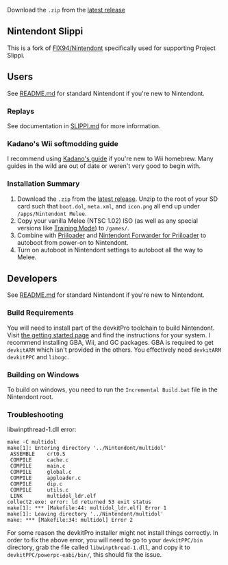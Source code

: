 Download the `.zip` from the [latest release](https://github.com/project-slippi/Nintendont/releases/latest)

## Nintendont Slippi
This is a fork of [FIX94/Nintendont](https://github.com/FIX94/Nintendont) specifically
used for supporting Project Slippi.

## Users
See [README.md](https://github.com/FIX94/Nintendont/blob/master/README.md) for standard Nintendont if you're new to Nintendont.

### Replays
See documentation in [SLIPPI.md](SLIPPI.md) for more information.

### Kadano's Wii softmodding guide
I recommend using [Kadano's guide](https://docs.google.com/document/d/1iaPI7Mb5fCzsLLLuEeQuR9-BeR8AOwvHyU-FM8GKmEs) if you're new to Wii homebrew. Many guides in the wild are out of date or weren't very good to begin with.

### Installation Summary
1. Download the `.zip` from the [latest release](https://github.com/project-slippi/Nintendont/releases/latest). Unzip to the root of your SD card such that `boot.dol`, `meta.xml`, and `icon.png` all end up under `/apps/Nintendont Melee`.
2. Copy your vanilla Melee (NTSC 1.02) ISO (as well as any special versions like [Training Mode](https://www.patreon.com/UnclePunch)) to `/games/`.
3. Combine with [Priiloader](http://wiibrew.org/wiki/Priiloader) and [Nintendont Forwarder for Priiloader](https://github.com/jmlee337/Nintendont-Forwarder-for-Priiloader) to autoboot from power-on to Nintendont.
4. Turn on autoboot in Nintendont settings to autoboot all the way to Melee.

## Developers
See [README.md](https://github.com/FIX94/Nintendont/blob/master/README.md) for standard Nintendont if you're new to Nintendont.

### Build Requirements
You will need to install part of the devkitPro toolchain to build Nintendont. Visit [the getting started page](https://devkitpro.org/wiki/Getting_Started) and find the instructions for your system. I recommend installing GBA, Wii, and GC packages. GBA is required to get `devkitARM` which isn't provided in the others. You effectively need `devkitARM` `devkitPPC` and `libogc`.

### Building on Windows
To build on windows, you need to run the `Incremental Build.bat` file in the Nintendont root.

### Troubleshooting
libwinpthread-1.dll error:
```
make -C multidol
make[1]: Entering directory '../Nintendont/multidol'
 ASSEMBLE    crt0.S
 COMPILE     cache.c
 COMPILE     main.c
 COMPILE     global.c
 COMPILE     apploader.c
 COMPILE     dip.c
 COMPILE     utils.c
 LINK        multidol_ldr.elf
collect2.exe: error: ld returned 53 exit status
make[1]: *** [Makefile:44: multidol_ldr.elf] Error 1
make[1]: Leaving directory '../Nintendont/multidol'
make: *** [Makefile:34: multidol] Error 2
```
For some reason the devkitPro installer might not install things correctly. In order to fix the above error, you will need to go to your `devkitPPC/bin` directory, grab the file called `libwinpthread-1.dll`, and copy it to `devkitPPC/powerpc-eabi/bin/`, this should fix the issue.
